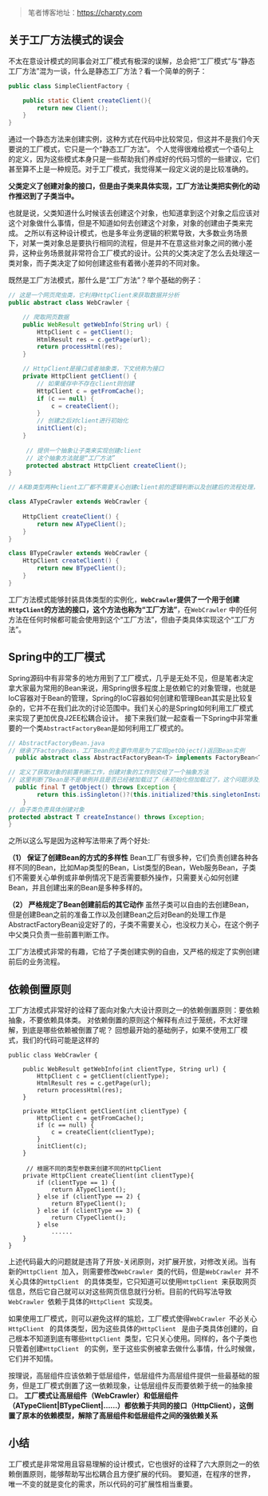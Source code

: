 > 笔者博客地址：https://charpty.com

## 关于工厂方法模式的误会
不太在意设计模式的同事会对工厂模式有极深的误解，总会把“工厂模式”与“静态工厂方法”混为一谈，什么是静态工厂方法？看一个简单的例子：
``` java
public class SimpleClientFactory {

	public static Client createClient(){
		return new Client();
	}
}
```
通过一个静态方法来创建实例，这种方式在代码中比较常见，但这并不是我们今天要说的工厂模式，它只是一个“静态工厂方法”。
个人觉得很难给模式一个语句上的定义，因为这些模式本身只是一些帮助我们养成好的代码习惯的一些建议，它们甚至算不上是一种规范。对于工厂模式，我觉得某一段定义说的是比较准确的。

**父类定义了创建对象的接口，但是由子类来具体实现，工厂方法让类把实例化的动作推迟到了子类当中。**

也就是说，父类知道什么时候该去创建这个对象，也知道拿到这个对象之后应该对这个对象做什么事情，但是不知道如何去创建这个对象，对象的创建由子类来完成。
之所以有这种设计模式，也是多年业务逻辑的积累导致，大多数业务场景下，对某一类对象总是要执行相同的流程，但是并不在意这些对象之间的微小差异，这种业务场景就非常符合工厂模式的设计。公共的父类决定了怎么去处理这一类对象，而子类决定了如何创建这些有着微小差异的不同对象。

既然是工厂方法模式，那什么是“工厂方法”？举个基础的例子：
``` java
// 这是一个网页爬虫类，它利用HttpClient来获取数据并分析
public abstract class WebCrawler {

	// 爬取网页数据
	public WebResult getWebInfo(String url) {
		HttpClient c = getClient();
		HtmlResult res = c.getPage(url);
		return processHtml(res);
	}

	// HttpClient是接口或者抽象类，下文统称为接口
	private HttpClient getClient() {
	    // 如果缓存中不存在client则创建
		HttpClient c = getFromCache();
		if (c == null) {
			c = createClient();
		}
		// 创建之后对client进行初始化
		initClient(c);
	}
	
	 // 提供一个抽象让子类来实现创建client
	 // 这个抽象方法就是“工厂方法”
	 protected abstract HttpClient createClient();
}
```

``` java
// A和B类型两种client工厂都不需要关心创建client前的逻辑判断以及创建后的流程处理，他们只关心创建对象 

class ATypeCrawler extends WebCrawler {
	
	HttpClient createClient() {
		return new ATypeClient();
	}
}

class BTypeCrawler extends WebCrawler {
	HttpClient createClient() {
		return new BTypeClient();
	}
}

```
工厂方法模式能够封装具体类型的实例化，**```WebCrawler```提供了一个用于创建```HttpClient```的方法的接口，这个方法也称为“工厂方法”**，在```WebCrawler``` 中的任何方法在任何时候都可能会使用到这个“工厂方法”，但由子类具体实现这个“工厂方法”。


## Spring中的工厂模式
Spring源码中有非常多的地方用到了工厂模式，几乎是无处不见，但是笔者决定拿大家最为常用的Bean来说，用Spring很多程度上是依赖它的对象管理，也就是IoC容器对于Bean的管理，Spring的IoC容器如何创建和管理Bean其实是比较复杂的，它并不在我们此次的讨论范围中。我们关心的是Spring如何利用工厂模式来实现了更加优良J2EE松耦合设计。
接下来我们就一起查看一下Spring中非常重要的一个类```AbstractFactoryBean```是如何利用工厂模式的。
``` java
// AbstractFactoryBean.java
// 继承了FactoryBean，工厂Bean的主要作用是为了实现getObject()返回Bean实例
  public abstract class AbstractFactoryBean<T> implements FactoryBean<T>, BeanClassLoaderAware, BeanFactoryAware, InitializingBean, DisposableBean {

// 定义了获取对象的前置判断工作，创建对象的工作则交给了一个抽象方法
// 这里判断了Bean是不是单例并且是否已经被加载过了（未初始化但加载过了，这个问题涉及到Spring处理循环依赖，以后会讨论到）
  public final T getObject() throws Exception {
        return this.isSingleton()?(this.initialized?this.singletonInstance:this.getEarlySingletonInstance()):this.createInstance();
    }
// 由子类负责具体创建对象
protected abstract T createInstance() throws Exception;
}
```
之所以这么写是因为这种写法带来了两个好处:

**（1） 保证了创建Bean的方式的多样性**
Bean工厂有很多种，它们负责创建各种各样不同的Bean，比如Map类型的Bean，List类型的Bean，Web服务Bean，子类们不需要关心单例或非单例情况下是否需要额外操作，只需要关心如何创建Bean，并且创建出来的Bean是多种多样的。

**（2） 严格规定了Bean创建前后的其它动作**
虽然子类可以自由的去创建Bean，但是创建Bean之前的准备工作以及创建Bean之后对Bean的处理工作是AbstractFactoryBean设定好了的，子类不需要关心，也没权力关心，在这个例子中父类只负责一些前置判断工作。

工厂方法模式非常的有趣，它给了子类创建实例的自由，又严格的规定了实例创建前后的业务流程。
     
## 依赖倒置原则
 
 工厂方法模式非常好的诠释了面向对象六大设计原则之一的依赖倒置原则：要依赖抽象，不要依赖具体类。
 对依赖倒置的原则这个解释有点过于笼统，不太好理解，到底是哪些依赖被倒置了呢？
 回想最开始的基础例子，如果不使用工厂模式，我们的代码可能是这样的
```
public class WebCrawler {

	public WebResult getWebInfo(int clientType, String url) {
		HttpClient c = getClient(clientType);
		HtmlResult res = c.getPage(url);
		return processHtml(res);
	}

	private HttpClient getClient(int clientType) {
		HttpClient c = getFromCache();
		if (c == null) {
			c = createClient(clientType);
		}
		initClient(c);
	}
	
	 // 根据不同的类型参数来创建不同的HttpClient
	private HttpClient createClient(int clientType){
		if (clientType == 1) {
			return ATypeClient();
		} else if (clientType == 2) {
			return BTypeClient();
		} else if (clientType == 3) {
			return CTypeClient();
		} else 
			......
	}
}
```
上述代码最大的问题就是违背了开放-关闭原则，对扩展开放，对修改关闭。当有新的```HttpClient ```加入，则需要修改```WebCrawler ```类的代码，但是```WebCrawler ```并不关心具体的```HttpClient ``` 的具体类型，它只知道可以使用```HttpClient ```来获取网页信息，然后它自己就可以对这些网页信息就行分析。目前的代码写法导致```WebCrawler ```依赖于具体的```HttpClient ```实现类。

如果使用工厂模式，则可以避免这样的尴尬，工厂模式使得```WebCrawler ```不必关心```HttpClient ``` 的具体类型，因为这些具体的```HttpClient ``` 是由子类具体创建的，自己根本不知道到底有哪些```HttpClient ```类型，它只关心使用。同样的，各个子类也只管着创建```HttpClient ``` 的实例，至于这些实例被拿去做什么事情，什么时候做，它们并不知情。

按理说，高层组件应该依赖于低层组件，低层组件为高层组件提供一些最基础的服务，但是工厂模式倒置了这一依赖现象，让低层组件反而要依赖于统一的抽象接口。
**工厂模式让高层组件（WebCrawler）和低层组件（ATypeClient|BTypeClient|......）都依赖于共同的接口（HttpClient），这倒置了原本的依赖模型，解除了高层组件和低层组件之间的强依赖关系**


## 小结
工厂模式是非常常用且容易理解的设计模式，它也很好的诠释了六大原则之一的依赖倒置原则，能够帮助写出松耦合且方便扩展的代码。
要知道，在程序的世界，唯一不变的就是变化的需求，所以代码的可扩展性相当重要。